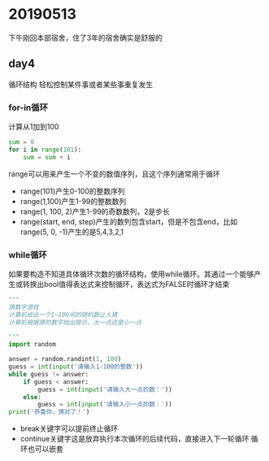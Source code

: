 # 20190513
下午刚回本部宿舍，住了3年的宿舍确实是舒服的

## day4
循环结构
轻松控制某件事或者某些事重复发生
### for-in循环
计算从1加到100
```python
sum = 0
for i in range(101):
    sum = sum + i
```
range可以用来产生一个不变的数值序列，且这个序列通常用于循环
- range(101)产生0-100的整数序列
- range(1,100)产生1-99的整数数列
- range(1, 100, 2)产生1-99的奇数数列，2是步长
- range(start, end, step)产生的数列包含start，但是不包含end，比如range(5, 0, -1)产生的是5,4,3,2,1

### while循环
如果要构造不知道具体循环次数的循环结构，使用while循环。其通过一个能够产生或转换出bool值得表达式来控制循环，表达式为FALSE时循环才结束
```python
"""
猜数字游戏
计算机给出一个1~100间的随机数让人猜
计算机根据猜的数字给出提示，大一点还是小一点

"""
import random

answer = random.randint(1, 100)
guess = int(input('请输入1-100的整数'))
while guess != answer:
    if guess < answer:
        guess = int(input('请输入大一点的数：'))
    else:
        guess = int(input('请输入小一点的数：'))
print('恭喜你，猜对了！')
```
- break关键字可以提前终止循环
- continue关键字这是放弃执行本次循环的后续代码，直接进入下一轮循环
循环也可以嵌套